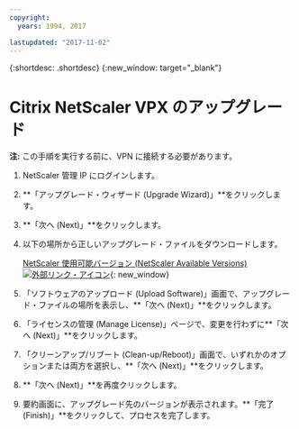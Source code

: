 ```yaml
---
copyright:
  years: 1994, 2017

lastupdated: "2017-11-02"
---
```


{:shortdesc: .shortdesc}
{:new_window: target="_blank"}

# Citrix NetScaler VPX のアップグレード

**注:** この手順を実行する前に、VPN に接続する必要があります。

1. NetScaler 管理 IP にログインします。
2. **「アップグレード・ウィザード (Upgrade Wizard)」**をクリックします。
3. **「次へ (Next)」**をクリックします。
4. 以下の場所から正しいアップグレード・ファイルをダウンロードします。

	[NetScaler 使用可能バージョン (NetScaler Available Versions) ![外部リンク・アイコン](../../icons/launch-glyph.svg "外部リンク・アイコン")](http://downloads.softlayer.local/citrix/netscaler/){: new_window}

5. 「ソフトウェアのアップロード (Upload Software)」画面で、アップグレード・ファイルの場所を表示し、**「次へ (Next)」**をクリックします。
6. 「ライセンスの管理 (Manage License)」ページで、変更を行わずに**「次へ (Next)」**をクリックします。
7. 「クリーンアップ/リブート (Clean-up/Reboot)」画面で、いずれかのオプションまたは両方を選択し、**「次へ (Next)」**をクリックします。
8. **「次へ (Next)」**を再度クリックします。
9. 要約画面に、アップグレード先のバージョンが表示されます。**「完了 (Finish)」**をクリックして、プロセスを完了します。
